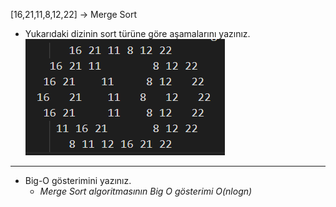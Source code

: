[16,21,11,8,12,22] -> Merge Sort

* Yukarıdaki dizinin sort türüne göre aşamalarını yazınız.
![merge sort](mergeSort.png)
---

* Big-O gösterimini yazınız.
    * *Merge Sort algoritmasının Big O gösterimi O(nlogn)*


            
    
